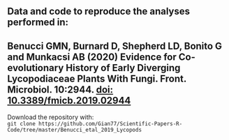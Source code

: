 ## Data and code to reproduce the analyses performed in:
## Benucci GMN, Burnard D, Shepherd LD, Bonito G and Munkacsi AB (2020) Evidence for Co-evolutionary History of Early Diverging Lycopodiaceae Plants With Fungi. Front. Microbiol. 10:2944. [doi: 10.3389/fmicb.2019.02944](https://www.frontiersin.org/articles/10.3389/fmicb.2019.02944/full)

Download the repository with:<br> 
`git clone https://github.com/Gian77/Scientific-Papers-R-Code/tree/master/Benucci_etal_2019_Lycopods`
